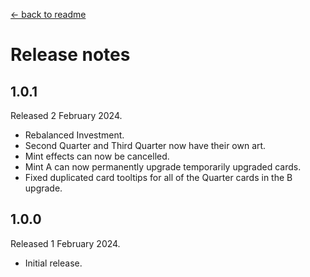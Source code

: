 [← back to readme](README.md)

# Release notes

## 1.0.1
Released 2 February 2024.

* Rebalanced Investment.
* Second Quarter and Third Quarter now have their own art.
* Mint effects can now be cancelled.
* Mint A can now permanently upgrade temporarily upgraded cards.
* Fixed duplicated card tooltips for all of the Quarter cards in the B upgrade.

## 1.0.0
Released 1 February 2024.

* Initial release.